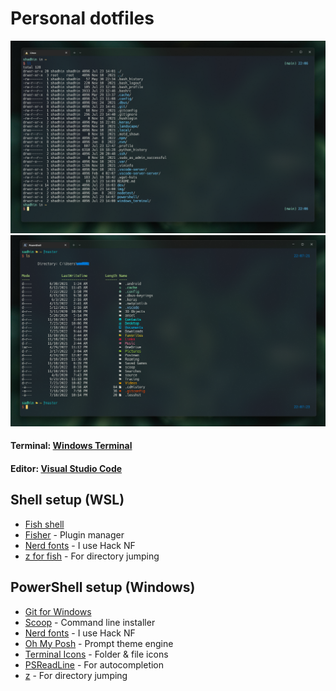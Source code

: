 # Personal dotfiles

<img src="img/Screenshot 2022-07-23 220621.png">
<img src="img/Screenshot 2022-07-23 220933.png">

#### Terminal: [Windows Terminal](https://github.com/microsoft/terminal)
#### Editor: [Visual Studio Code](https://github.com/microsoft/vscode)

## Shell setup (WSL)
* [Fish shell](https://fishshell.com/)
* [Fisher](https://github.com/jorgebucaran/fisher) - Plugin manager
* [Nerd fonts](https://github.com/ryanoasis/nerd-fonts) - I use Hack NF
* [z for fish](https://github.com/jethrokuan/z) - For directory jumping

## PowerShell setup (Windows)
* [Git for Windows](https://gitforwindows.org/)
* [Scoop](https://scoop.sh/) - Command line installer
* [Nerd fonts](https://github.com/ryanoasis/nerd-fonts) - I use Hack NF
* [Oh My Posh](https://ohmyposh.dev/) - Prompt theme engine
* [Terminal Icons](https://github.com/devblackops/Terminal-Icons) - Folder & file icons
* [PSReadLine](https://docs.microsoft.com/en-us/powershell/module/psreadline/?view=powershell-7.2) - For autocompletion
* [z](https://www.powershellgallery.com/packages/z/1.1.13) - For directory jumping